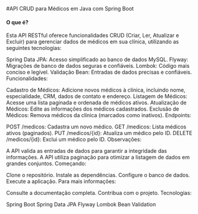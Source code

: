 #API CRUD para Médicos em Java com Spring Boot
<h4>O que é?</h4>

Esta API RESTful oferece funcionalidades CRUD (Criar, Ler, Atualizar e Excluir) para gerenciar dados de médicos em sua clínica, utilizando as seguintes tecnologias:

Spring Data JPA: Acesso simplificado ao banco de dados MySQL.
Flyway: Migrações de banco de dados seguras e confiáveis.
Lombok: Código mais conciso e legível.
Validação Bean: Entradas de dados precisas e confiáveis.
Funcionalidades:

Cadastro de Médicos: Adicione novos médicos à clínica, incluindo nome, especialidade, CRM, dados de contato e endereço.
Listagem de Médicos: Acesse uma lista paginada e ordenada de médicos ativos.
Atualização de Médicos: Edite as informações dos médicos cadastrados.
Exclusão de Médicos: Remova médicos da clínica (marcados como inativos).
Endpoints:

POST /medicos: Cadastra um novo médico.
GET /medicos: Lista médicos ativos (paginados).
PUT /medicos/{id}: Atualiza um médico pelo ID.
DELETE /medicos/{id}: Exclui um médico pelo ID.
Observações:

A API valida as entradas de dados para garantir a integridade das informações.
A API utiliza paginação para otimizar a listagem de dados em grandes conjuntos.
Começando:

Clone o repositório.
Instale as dependências.
Configure o banco de dados.
Execute a aplicação.
Para mais informações:

Consulte a documentação completa.
Contribua com o projeto.
Tecnologias:

Spring Boot
Spring Data JPA
Flyway
Lombok
Bean Validation
